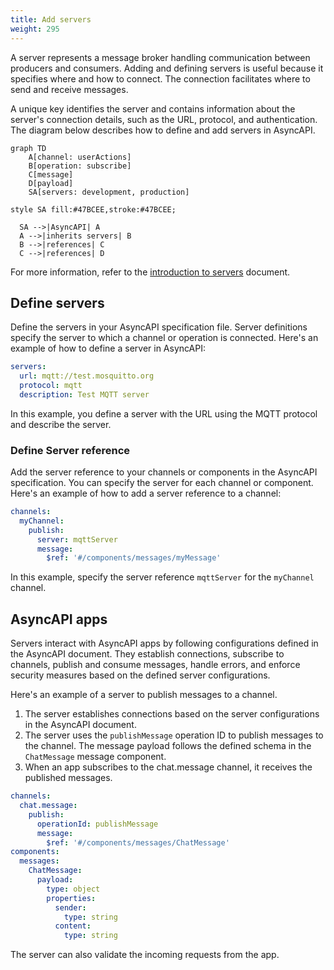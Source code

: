 ```yaml
---
title: Add servers
weight: 295
---
```


A server represents a message broker handling communication between producers and consumers. Adding and defining servers is useful because it specifies where and how to connect. The connection facilitates where to send and receive messages.

A unique key identifies the server and contains information about the server's connection details, such as the URL, protocol, and authentication. The diagram below describes how to define and add servers in AsyncAPI.

```mermaid
graph TD
    A[channel: userActions]
    B[operation: subscribe]
    C[message]
    D[payload]
    SA[servers: development, production]

style SA fill:#47BCEE,stroke:#47BCEE;

  SA -->|AsyncAPI| A
  A -->|inherits servers| B
  B -->|references| C
  C -->|references| D
```

For more information, refer to the [introduction to servers](/docs/server.md) document.

## Define servers

Define the servers in your AsyncAPI specification file. Server definitions specify the server to which a channel or operation is connected. Here's an example of how to define a server in AsyncAPI:

```yaml
servers:
  url: mqtt://test.mosquitto.org
  protocol: mqtt
  description: Test MQTT server
```

In this example, you define a server with the URL using the MQTT protocol and describe the server.

### Define Server reference

Add the server reference to your channels or components in the AsyncAPI specification. You can specify the server for each channel or component. Here's an example of how to add a server reference to a channel:

```yaml
channels:
  myChannel:
    publish:
      server: mqttServer
      message:
        $ref: '#/components/messages/myMessage'
```

In this example, specify the server reference `mqttServer` for the `myChannel` channel.

## AsyncAPI apps

Servers interact with AsyncAPI apps by following configurations defined in the AsyncAPI document. They establish connections, subscribe to channels, publish and consume messages, handle errors, and enforce security measures based on the defined server configurations.

Here's an example of a server to publish messages to a channel.

1. The server establishes connections based on the server configurations in the AsyncAPI document.
1. The server uses the `publishMessage` operation ID to publish messages to the channel. The message payload follows the defined schema in the `ChatMessage` message component.
1. When an app subscribes to the chat.message channel, it receives the published messages.

```yaml
channels:
  chat.message:
    publish:
      operationId: publishMessage
      message:
        $ref: '#/components/messages/ChatMessage'
components:
  messages:
    ChatMessage:
      payload:
        type: object
        properties:
          sender:
            type: string
          content:
            type: string
```

The server can also validate the incoming requests from the app.
